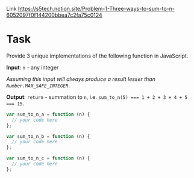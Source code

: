 Link https://s5tech.notion.site/Problem-1-Three-ways-to-sum-to-n-6052097f0f144200bbea7c2fa75c0124

# Task

Provide 3 unique implementations of the following function in JavaScript.

**Input**: `n` - any integer

_Assuming this input will always produce a result lesser than `Number.MAX_SAFE_INTEGER`_.

**Output**: `return` - summation to `n`, i.e. `sum_to_n(5) === 1 + 2 + 3 + 4 + 5 === 15`.

```javascript
var sum_to_n_a = function (n) {
  // your code here
};

var sum_to_n_b = function (n) {
  // your code here
};

var sum_to_n_c = function (n) {
  // your code here
};
```
